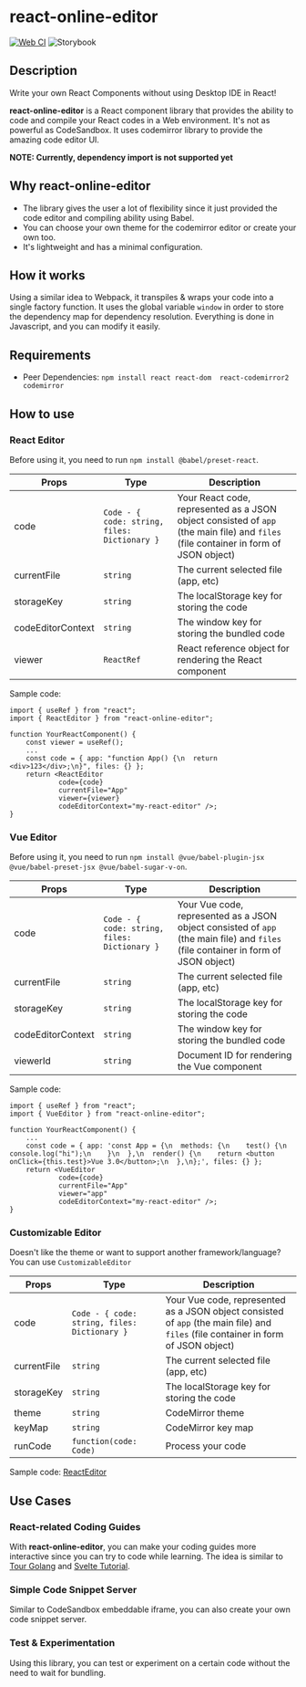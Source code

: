 # react-online-editor 

[![Web CI](https://github.com/haverzard/react-online-editor/actions/workflows/node.js.yml/badge.svg)](https://github.com/haverzard/react-online-editor/actions/workflows/node.js.yml)
![Storybook](https://raw.githubusercontent.com/storybookjs/brand/059f152ecfa4e9895380cb0e4a1f48cf80311a69/badge/badge-storybook.svg)

## Description
Write your own React Components without using Desktop IDE in React!

**react-online-editor** is a React component library that provides the ability to code and compile your React codes in a Web environment. It's not as powerful as CodeSandbox. It uses codemirror library to provide the amazing code editor UI.

**NOTE: Currently, dependency import is not supported yet**

## Why react-online-editor
- The library gives the user a lot of flexibility since it just provided the code editor and compiling ability using Babel.
- You can choose your own theme for the codemirror editor or create your own too.
- It's lightweight and has a minimal configuration.

## How it works
Using a similar idea to Webpack, it transpiles & wraps your code into a single factory function. It uses the global variable `window` in order to store the dependency map for dependency resolution. Everything is done in Javascript, and you can modify it easily.

## Requirements
- Peer Dependencies: `npm install react react-dom  react-codemirror2 codemirror`

## How to use
### React Editor
Before using it, you need to run `npm install @babel/preset-react`.

| Props                      | Type        | Description |
| -------------------------- | ----------- | ----------- |
| code                       | `Code - { code: string, files: Dictionary }` | Your React code, represented as a JSON object consisted of `app` (the main file) and `files` (file container in form of JSON object) |
| currentFile                | `string`    | The current selected file (app, etc) |
| storageKey                 | `string`    | The localStorage key for storing the code |
| codeEditorContext          | `string`    | The window key for storing the bundled code |
| viewer                     | `ReactRef`  | React reference object for rendering the React component |

Sample code:
```
import { useRef } from "react";
import { ReactEditor } from "react-online-editor";

function YourReactComponent() {
    const viewer = useRef();
    ...
    const code = { app: "function App() {\n  return <div>123</div>;\n}", files: {} };
    return <ReactEditor
            code={code}
            currentFile="App"
            viewer={viewer}
            codeEditorContext="my-react-editor" />;
}
```

### Vue Editor
Before using it, you need to run `npm install @vue/babel-plugin-jsx @vue/babel-preset-jsx @vue/babel-sugar-v-on`.

| Props                      | Type        | Description |
| -------------------------- | ----------- | ----------- |
| code                       | `Code - { code: string, files: Dictionary }` | Your Vue code, represented as a JSON object consisted of `app` (the main file) and `files` (file container in form of JSON object) |
| currentFile                | `string`    | The current selected file (app, etc) |
| storageKey                 | `string`    | The localStorage key for storing the code |
| codeEditorContext          | `string`    | The window key for storing the bundled code |
| viewerId                   | `string`    | Document ID for rendering the Vue component |

Sample code:
```
import { useRef } from "react";
import { VueEditor } from "react-online-editor";

function YourReactComponent() {
    ...
    const code = { app: 'const App = {\n  methods: {\n    test() {\n      console.log("hi");\n    }\n  },\n  render() {\n    return <button onClick={this.test}>Vue 3.0</button>;\n  },\n};', files: {} };
    return <VueEditor
            code={code}
            currentFile="App"
            viewer="app"
            codeEditorContext="my-react-editor" />;
}
```

### Customizable Editor
Doesn't like the theme or want to support another framework/language? You can use `CustomizableEditor`

| Props                      | Type        | Description |
| -------------------------- | ----------- | ----------- |
| code                       | `Code - { code: string, files: Dictionary }` | Your Vue code, represented as a JSON object consisted of `app` (the main file) and `files` (file container in form of JSON object) |
| currentFile                | `string`    | The current selected file (app, etc) |
| storageKey                 | `string`    | The localStorage key for storing the code |
| theme                      | `string`    | CodeMirror theme |
| keyMap                     | `string`    | CodeMirror key map |
| runCode                    | `function(code: Code)`    | Process your code |

Sample code: [ReactEditor](https://github.com/haverzard/react-online-editor/blob/master/src/components/editor/ReactEditor.tsx)

## Use Cases
### React-related Coding Guides
With **react-online-editor**, you can make your coding guides more interactive since you can try to code while learning. The idea is similar to [Tour Golang](https://tour.golang.org/) and [Svelte Tutorial](https://svelte.dev/tutorial/basics).

### Simple Code Snippet Server
Similar to CodeSandbox embeddable iframe, you can also create your own code snippet server.

### Test & Experimentation
Using this library, you can test or experiment on a certain code without the need to wait for bundling.
